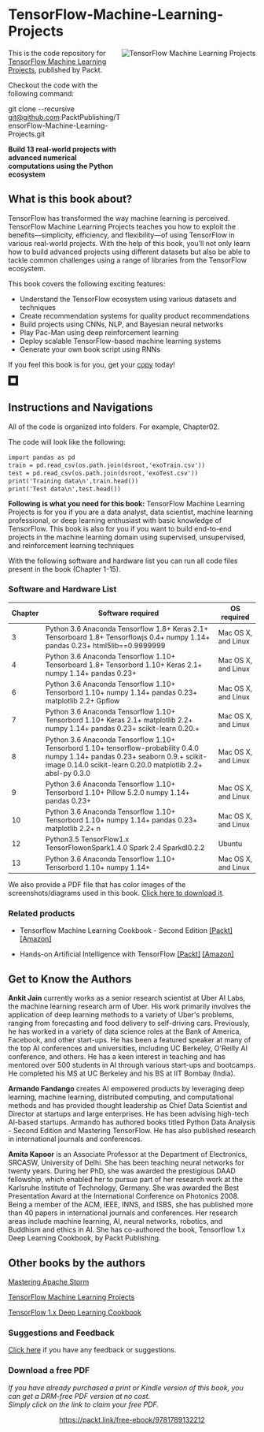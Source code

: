 # TensorFlow-Machine-Learning-Projects

<a href="https://www.packtpub.com/big-data-and-business-intelligence/tensorflow-machine-learning-projects?utm_source=github&utm_medium=repository&utm_campaign=9781789132212 "><img src="https://dz13w8afd47il.cloudfront.net/sites/default/files/imagecache/ppv4_main_book_cover/B10703_New.png" alt="TensorFlow Machine Learning Projects" height="256px" align="right"></a>

This is the code repository for [TensorFlow Machine Learning Projects](https://www.packtpub.com/big-data-and-business-intelligence/tensorflow-machine-learning-projects?utm_source=github&utm_medium=repository&utm_campaign=9781789132212 ), published by Packt.

Checkout the code with the following command:

git clone --recursive git@github.com:PacktPublishing/TensorFlow-Machine-Learning-Projects.git

**Build 13 real-world projects with advanced numerical computations using the Python ecosystem**

## What is this book about?
TensorFlow has transformed the way machine learning is perceived. TensorFlow Machine Learning Projects teaches you how to exploit the benefits—simplicity, efficiency, and flexibility—of using TensorFlow in various real-world projects. With the help of this book, you’ll not only learn how to build advanced projects using different datasets but also be able to tackle common challenges using a range of libraries from the TensorFlow ecosystem.

This book covers the following exciting features:
* Understand the TensorFlow ecosystem using various datasets and techniques 
* Create recommendation systems for quality product recommendations 
* Build projects using CNNs, NLP, and Bayesian neural networks 
* Play Pac-Man using deep reinforcement learning 
* Deploy scalable TensorFlow-based machine learning systems 
* Generate your own book script using RNNs 

If you feel this book is for you, get your [copy](https://www.amazon.com/dp/1789132215) today!

<a href="https://www.packtpub.com/?utm_source=github&utm_medium=banner&utm_campaign=GitHubBanner"><img src="https://raw.githubusercontent.com/PacktPublishing/GitHub/master/GitHub.png" 
alt="https://www.packtpub.com/" border="5" /></a>

## Instructions and Navigations
All of the code is organized into folders. For example, Chapter02.

The code will look like the following:
```
import pandas as pd
train = pd.read_csv(os.path.join(dsroot,'exoTrain.csv'))
test = pd.read_csv(os.path.join(dsroot,'exoTest.csv'))
print('Training data\n',train.head())
print('Test data\n',test.head())
```

**Following is what you need for this book:**
TensorFlow Machine Learning Projects is for you if you are a data analyst, data scientist, machine learning professional, or deep learning enthusiast with basic knowledge of TensorFlow. This book is also for you if you want to build end-to-end projects in the machine learning domain using supervised, unsupervised, and reinforcement learning techniques

With the following software and hardware list you can run all code files present in the book (Chapter 1-15).
### Software and Hardware List
| Chapter | Software required                                                                                                                                                                               | OS required |
| ------- | ----------------------------------------------------------------------------------------------------------------------------------------------------------------------------------------------- | ----------------------------------- |
| 3       | Python 3.6 Anaconda Tensorflow  1.8+ Keras 2.1+ Tensorboard 1.8+ Tensorflowjs 0.4+ numpy 1.14+ pandas 0.23+ html5lib==0.9999999                                                                 | Mac OS X, and Linux |
| 4       | Python 3.6 Anaconda Tensorflow  1.10+  Tensorboard 1.8+ Tensorbord 1.10+ Keras 2.1+ numpy 1.14+ pandas 0.23+                                                                                    | Mac OS X, and Linux  |
| 6       | Python 3.6 Anaconda Tensorflow 1.10+ Tensorbord 1.10+ numpy 1.14+ pandas 0.23+ matplotlib 2.2+ Gpflow                                                                                           | Mac OS X, and Linux          |
| 7       | Python 3.6 Anaconda Tensorflow 1.10+ Tensorbord 1.10+ Keras 2.1+ matplotlib 2.2+ numpy 1.14+ pandas 0.23+ scikit-learn 0.20.+                                                                   | Mac OS X, and Linux |
| 8       | Python 3.6 Anaconda Tensorflow 1.10+ Tensorbord 1.10+ tensorflow-probability 0.4.0 numpy 1.14+ pandas 0.23+ seaborn 0.9.+ scikit-image 0.14.0 scikit-learn 0.20.0 matplotlib 2.2+ absl-py 0.3.0 | Mac OS X, and Linux |
| 9       | Python 3.6 Anaconda Tensorflow 1.10+ Tensorbord 1.10+ Pillow 5.2.0 numpy 1.14+ pandas 0.23+                                                                                                     | Mac OS X, and Linux |
| 10      | Python 3.6 Anaconda Tensorflow 1.10+ Tensorbord 1.10+ numpy 1.14+ pandas 0.23+ matplotlib 2.2+ n                                                                                                | Mac OS X, and Linux  |
| 12      | Python3.5 TensorFlow1.x TensorFlowonSpark1.4.0 Spark 2.4 Sparkdl0.2.2                                                                                                                           | Ubuntu |
| 13      | Python 3.6 Anaconda Tensorflow 1.10+ Tensorbord 1.10+ numpy 1.14+                                                                                                                               | Mac OS X, and Linux  |

We also provide a PDF file that has color images of the screenshots/diagrams used in this book. [Click here to download it]().

### Related products
*  Tensorflow Machine Learning Cookbook - Second Edition [[Packt]](https://www.packtpub.com/big-data-and-business-intelligence/tensorflow-machine-learning-cookbook-second-edition?utm_source=github&utm_medium=repository&utm_campaign=) [[Amazon]](https://www.amazon.com/dp/1789131685)

* Hands-on Artificial Intelligence with TensorFlow [[Packt]](https://packtpub.com/big-data-and-business-intelligence/hands-artificial-intelligence-tensorflow?utm_source=github&utm_medium=repository&utm_campaign=9781788998079 ) [[Amazon]](https://www.amazon.com/dp/1788998073)

## Get to Know the Authors
**Ankit Jain**
currently works as a senior research scientist at Uber AI Labs, the machine learning research arm of Uber. His work primarily involves the application of deep learning methods to a variety of Uber's problems, ranging from forecasting and food delivery to self-driving cars. Previously, he has worked in a variety of data science roles at the Bank of America, Facebook, and other start-ups. He has been a featured speaker at many of the top AI conferences and universities, including UC Berkeley, O'Reilly AI conference, and others. He has a keen interest in teaching and has mentored over 500 students in AI through various start-ups and bootcamps. He completed his MS at UC Berkeley and his BS at IIT Bombay (India).

**Armando Fandango**
creates AI empowered products by leveraging deep learning, machine learning, distributed computing, and computational methods and has provided thought leadership as Chief Data Scientist and Director at startups and large enterprises. He has been advising high-tech AI-based startups. Armando has authored books titled Python Data Analysis - Second Edition and Mastering TensorFlow. He has also published research in international journals and conferences.

**Amita Kapoor**
is an Associate Professor at the Department of Electronics, SRCASW, University of Delhi. She has been teaching neural networks for twenty years. During her PhD, she was awarded the prestigious DAAD fellowship, which enabled her to pursue part of her research work at the Karlsruhe Institute of Technology, Germany. She was awarded the Best Presentation Award at the International Conference on Photonics 2008. Being a member of the ACM, IEEE, INNS, and ISBS, she has published more than 40 papers in international journals and conferences. Her research areas include machine learning, AI, neural networks, robotics, and Buddhism and ethics in AI. She has co-authored the book, Tensorflow 1.x Deep Learning Cookbook, by Packt Publishing.


## Other books by the authors
[Mastering Apache Storm](https://www.packtpub.com/big-data-and-business-intelligence/mastering-apache-storm?utm_source=github&utm_medium=repository&utm_campaign=9781787125636 )

[TensorFlow Machine Learning Projects](https://www.packtpub.com/big-data-and-business-intelligence/tensorflow-machine-learning-projects?utm_source=github&utm_medium=repository&utm_campaign=)

[TensorFlow 1.x Deep Learning Cookbook](https://www.packtpub.com/big-data-and-business-intelligence/tensorflow-1x-deep-learning-cookbook?utm_source=github&utm_medium=repository&utm_campaign=)


### Suggestions and Feedback
[Click here](https://docs.google.com/forms/d/e/1FAIpQLSdy7dATC6QmEL81FIUuymZ0Wy9vH1jHkvpY57OiMeKGqib_Ow/viewform) if you have any feedback or suggestions.


### Download a free PDF

 <i>If you have already purchased a print or Kindle version of this book, you can get a DRM-free PDF version at no cost.<br>Simply click on the link to claim your free PDF.</i>
<p align="center"> <a href="https://packt.link/free-ebook/9781789132212">https://packt.link/free-ebook/9781789132212 </a> </p>